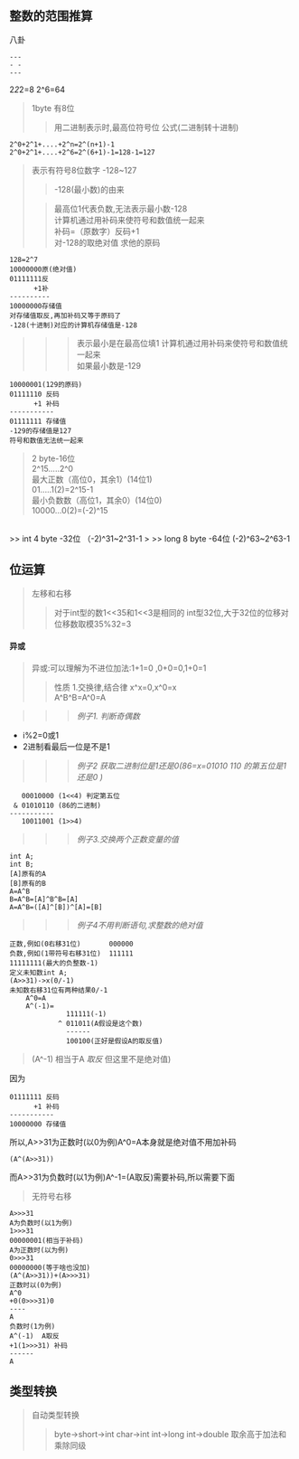 <!--
 * @Author: your name
 * @Date: 2020-06-25 22:17:42
 * @LastEditTime: 2020-07-01 20:20:46
 * @LastEditors: Please set LastEditors
 * @Description: In User Settings Edi
 * @FilePath: \MyCode\doc\.net\蓝桥\blue.md
--> 
## 整数的范围推算
八卦
```
---
- -
---
```
2*2*2=8
2^6=64
> 1byte 有8位
>>用二进制表示时,最高位符号位
> 公式(二进制转十进制)
```
2^0+2^1+....+2^n=2^(n+1)-1
2^0+2^1+....+2^6=2^(6+1)-1=128-1=127
```
> 表示有符号8位数字
> -128~127
>>-128(最小数)的由来
>
>> 最高位1代表负数,无法表示最小数-128<br>计算机通过用补码来使符号和数值统一起来<br>补码=（原数字）反码+1<br>对-128的取绝对值 求他的原码
```
128=2^7
10000000原(绝对值)
01111111反
      +1补
----------
10000000存储值
对存储值取反,再加补码又等于原码了
-128(十进制)对应的计算机存储值是-128
```
>>> 表示最小是在最高位填1
> 计算机通过用补码来使符号和数值统一起来<br>如果最小数是-129<br>
```
10000001(129的原码)
01111110 反码 
      +1 补码
-----------
01111111 存储值
-129的存储值是127
符号和数值无法统一起来
```

> 2 byte-16位   
2^15.....2^0  
最大正数（高位0，其余1）(14位1)  
01.....1(2)=2^15-1  
最小负数数（高位1，其余0）(14位0)    
10000...0(2)=(-2)^15
<br>
>> int 4 byte -32位  （-2)^31~2^31-1  
> 
>> long 8 byte -64位  (-2)^63~2^63-1 
 
## 位运算
> 左移和右移
>> 对于int型的数1<<35和1<<3是相同的
int型32位,大于32位的位移对位移数取模35%32=3


#### 异或
> 异或:可以理解为不进位加法:1+1=0 ,0+0=0,1+0=1
> 
>>性质
 1.交换律,结合律
 >>x^x=0,x^0=x<br>
 >>A^B^B=A^0=A

>>> *例子1.  判断奇偶数*
  + i%2=0或1
  + 2进制看最后一位是不是1 
>>> *例子2 获取二进制位是1还是0(86=x=01010 110 的第五位是1还是0 )*  
```
   00010000 (1<<4) 判定第五位 
 & 01010110 (86的二进制)
-----------
   10011001 (1>>4)
```
   

>>> *例子3.交换两个正数变量的值*

``` 
int A;
int B;
[A]原有的A
[B]原有的B
A=A^B
B=A^B=[A]^B^B=[A]
A=A^B=([A]^[B])^[A]=[B]
```
>>> *例子4不用判断语句,求整数的绝对值*
```
正数,例如(0右移31位)       000000
负数,例如(1带符号右移31位)  111111
11111111(最大的负整数-1)
定义未知数int A;
(A>>31)->x(0/-1)
未知数右移31位有两种结果0/-1
    A^0=A
    A^(-1)=
              111111(-1)
            ^ 011011(A假设是这个数)
              ------
              100100(正好是假设A的取反值)
```
 > (A^-1) 相当于A *取反* 但这里不是绝对值)

因为
```
01111111 反码 
      +1 补码
-----------
10000000 存储值
```
所以,A>>31为正数时(以0为例)A^0=A本身就是绝对值不用加补码
```
(A^(A>>31))
```
而A>>31为负数时(以1为例)A^-1=(A取反)需要补码,所以需要下面
> 无符号右移
```
A>>>31
A为负数时(以1为例)
1>>>31
00000001(相当于补码)
A为正数时(以为例)
0>>>31
00000000(等于啥也没加)
(A^(A>>31))+(A>>>31)
正数时以(0为例)
A^0
+0(0>>>31)0
----
A
负数时(1为例)
A^(-1)  A取反
+1(1>>>31) 补码
------
A
```
## 类型转换
> 自动类型转换 
>> byte->short->int
>>        char->int
>>              int->long
>>              int->double
取余高于加法和乘除同级
